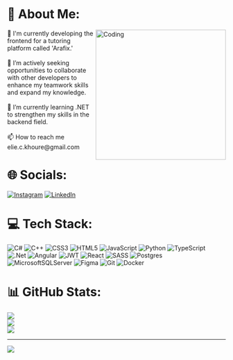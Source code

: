 # 💫 About Me:
<img align="right" alt="Coding" padding="5" width="300" src="https://giffiles.alphacoders.com/209/209158.gif">
🔭 I'm currently developing the frontend for a tutoring platform called 'Arafix.'<br><br>👯 I’m actively seeking opportunities to collaborate with other developers to enhance my teamwork skills and expand my knowledge.<br><br>🌱 I’m currently learning .NET to strengthen my skills in the backend field.<br><br>📫 How to reach me elie.c.khoure@gmail.com


# 🌐 Socials:
[![Instagram](https://img.shields.io/badge/Instagram-%23E4405F.svg?logo=Instagram&logoColor=white)](https://instagram.com/Eliekhourre) [![LinkedIn](https://img.shields.io/badge/LinkedIn-%230077B5.svg?logo=linkedin&logoColor=white)](https://linkedin.com/in/elie-khoury-a0b06821b) 

# 💻 Tech Stack:
![C#](https://img.shields.io/badge/c%23-%23239120.svg?style=flat&logo=csharp&logoColor=white) ![C++](https://img.shields.io/badge/c++-%2300599C.svg?style=flat&logo=c%2B%2B&logoColor=white) ![CSS3](https://img.shields.io/badge/css3-%231572B6.svg?style=flat&logo=css3&logoColor=white) ![HTML5](https://img.shields.io/badge/html5-%23E34F26.svg?style=flat&logo=html5&logoColor=white) ![JavaScript](https://img.shields.io/badge/javascript-%23323330.svg?style=flat&logo=javascript&logoColor=%23F7DF1E) ![Python](https://img.shields.io/badge/python-3670A0?style=flat&logo=python&logoColor=ffdd54) ![TypeScript](https://img.shields.io/badge/typescript-%23007ACC.svg?style=flat&logo=typescript&logoColor=white) ![.Net](https://img.shields.io/badge/.NET-5C2D91?style=flat&logo=.net&logoColor=white) ![Angular](https://img.shields.io/badge/angular-%23DD0031.svg?style=flat&logo=angular&logoColor=white) ![JWT](https://img.shields.io/badge/JWT-black?style=flat&logo=JSON%20web%20tokens) ![React](https://img.shields.io/badge/react-%2320232a.svg?style=flat&logo=react&logoColor=%2361DAFB) ![SASS](https://img.shields.io/badge/SASS-hotpink.svg?style=flat&logo=SASS&logoColor=white) ![Postgres](https://img.shields.io/badge/postgres-%23316192.svg?style=flat&logo=postgresql&logoColor=white) ![MicrosoftSQLServer](https://img.shields.io/badge/Microsoft%20SQL%20Server-CC2927?style=flat&logo=microsoft%20sql%20server&logoColor=white) ![Figma](https://img.shields.io/badge/figma-%23F24E1E.svg?style=flat&logo=figma&logoColor=white) ![Git](https://img.shields.io/badge/git-%23F05033.svg?style=flat&logo=git&logoColor=white) ![Docker](https://img.shields.io/badge/docker-%230db7ed.svg?style=flat&logo=docker&logoColor=white)
# 📊 GitHub Stats:
![](https://github-readme-stats.vercel.app/api?username=Elie-Khoury&theme=dark&hide_border=true&include_all_commits=false&count_private=false)<br/>
![](https://github-readme-streak-stats.herokuapp.com/?user=Elie-Khoury&theme=dark&hide_border=true)<br/>
![](https://github-readme-stats.vercel.app/api/top-langs/?username=Elie-Khoury&theme=dark&hide_border=true&include_all_commits=false&count_private=false&layout=compact)

---
[![](https://visitcount.itsvg.in/api?id=Elie-Khoury&icon=5&color=12)](https://visitcount.itsvg.in)

<!-- Proudly created with GPRM ( https://gprm.itsvg.in ) -->
